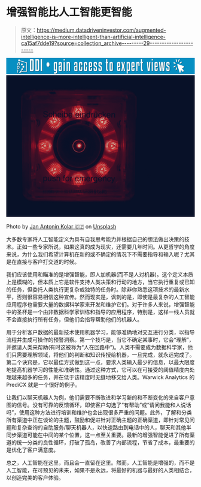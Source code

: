 # 增强智能比人工智能更智能

> 原文：<https://medium.datadriveninvestor.com/augmented-intelligence-is-more-intelligent-than-artificial-intelligence-ca15af7dde19?source=collection_archive---------29----------------------->

[![](img/8e893cdb7c389505582e8116e88f7333.png)](http://www.track.datadriveninvestor.com/1B9E)![](img/1a5557bbf358f8c8cd8dd5b2172dd308.png)

Photo by [Jan Antonin Kolar 🇨🇿](https://unsplash.com/@makropulos?utm_source=medium&utm_medium=referral) on [Unsplash](https://unsplash.com?utm_source=medium&utm_medium=referral)

大多数专家将人工智能定义为具有自我思考能力并根据自己的想法做出决策的技术。正如一些专家所说，如果这真的成为现实，还需要几年时间。从更哲学的角度来说，为什么我们希望计算机在新的或不确定的情况下不需要指导和输入呢？尤其是在直接与客户打交道的时候。

我们应该使用和瞄准的是增强智能，即人加机器(而不是人对机器)。这个定义本质上是模糊的，但本质上它是软件支持人类决策和行动的地方，当它执行重复或已知的任务，但委托人类执行更复杂或独特的任务时。除非你熟悉这项技术的最新水平，否则很容易相信这种宣传。然而现实是，讽刺的是，即使是最复杂的人工智能应用程序也需要大量的数据科学家来开发和维护它们。对于许多人来说，增强智能中的圣杯是一个由非数据科学家训练和指导的应用程序，特别是，这样一线人员就不会直接执行所有任务，但他们会指导帮助他们的机器人。

用于分析客户数据的最新技术使用机器学习，能够准确地对交互进行分类，以指导流程并生成可操作的预警洞察。第一个技巧是，当它不确定某事时，它会“理解”，并邀请人类来帮助(有时这被称为“人在回路中”)。人类不需要成为数据科学家，他们只需要理解领域，将他们的判断和知识传授给机器，一旦完成，就永远完成了。第二个诀窍是，它以最佳方式做到这一点，要求人类输入最少的信息，以最大限度地提高机器学习的性能和准确性。通过这种方式，它可以在可接受的阈值精度内处理越来越多的任务，并在低于该精度时无缝地移交给人类。Warwick Analytics 的 PrediCX 就是一个很好的例子。

让我们以聊天机器人为例，他们需要不断改进和学习新的和不断变化的来自客户意图的信号。没有可靠的反馈循环，即使客户勾选了“有帮助”或“请问我能和人说话吗”，使用这种方法进行培训和维护也会出现很多严重的问题。此外，了解和分类所有渠道中正在谈论的主题，鼓励和促进针对正确主题的正确渠道，即针对常见问题和复杂查询的自助服务/聊天机器人，以快速路由到电话中的人，聊天和其他半同步渠道可能在中间的某个位置，这一点至关重要。最新的增强智能促进了所有渠道的统一分类的良性循环，打破了孤岛，改善了内部流程，节省了成本，最重要的是优化了客户满意度。

总之，人工智能在这里，而且会一直留在这里。然而，人工智能是增强的，而不是人工智能，在可预见的未来，如果不是永远，将最好的机器与最好的人类相结合，以创造完美的客户体验。